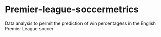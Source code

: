 Premier-league-soccermetrics
============================

Data analysis to permit the prediction of win percentagess in the English Premier League soccer
